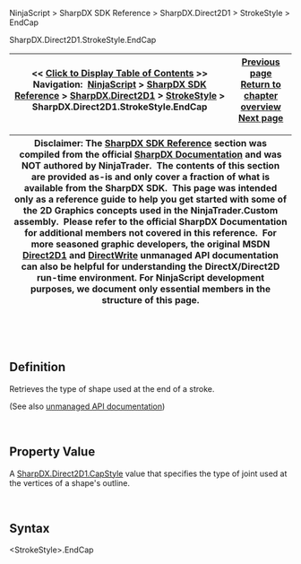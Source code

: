 ﻿


NinjaScript \> SharpDX SDK Reference \> SharpDX.Direct2D1 \> StrokeStyle \> EndCap






















SharpDX.Direct2D1\.StrokeStyle.EndCap







| \<\< [Click to Display Table of Contents](sharpdx_direct2d1_strokestyle_endcap.md) \>\> **Navigation:**     [NinjaScript](ninjascript-1.md) \> [SharpDX SDK Reference](sharpdx_sdk_reference-1.md) \> [SharpDX.Direct2D1](sharpdx_direct2d1-1.md) \> [StrokeStyle](sharpdx_direct2d1_strokestyle-1.md) \> SharpDX.Direct2D1\.StrokeStyle.EndCap | [Previous page](sharpdx_direct2d1_strokestyle_dashstyle-1.md) [Return to chapter overview](sharpdx_direct2d1_strokestyle-1.md) [Next page](sharpdx_direct2d1_strokestyle_getdashes-1.md) |
| --- | --- |













| Disclaimer: The [SharpDX SDK Reference](sharpdx_sdk_reference-1.md) section was compiled from the official [SharpDX Documentation](http://sharpdx.org/) and was NOT authored by NinjaTrader.  The contents of this section are provided as\-is and only cover a fraction of what is available from the SharpDX SDK.  This page was intended only as a reference guide to help you get started with some of the 2D Graphics concepts used in the NinjaTrader.Custom assembly.  Please refer to the official SharpDX Documentation for additional members not covered in this reference.  For more seasoned graphic developers, the original MSDN [Direct2D1](https://msdn.microsoft.com/en-us/library/windows/desktop/dd370990.aspx) and [DirectWrite](https://msdn.microsoft.com/en-us/library/windows/desktop/dd368038.aspx) unmanaged API documentation can also be helpful for understanding the DirectX/Direct2D run\-time environment. For NinjaScript development purposes, we document only essential members in the structure of this page. |
| --- |



 


 


## Definition


Retrieves the type of shape used at the end of a stroke. 


(See also [unmanaged API documentation](http://msdn.microsoft.com/en-us/library/dd372238.aspx))


 


## Property Value


A [SharpDX.Direct2D1\.CapStyle](sharpdx_direct2d1_capstyle-1.md) value that specifies the type of joint used at the vertices of a shape's outline.


 


## Syntax


\<StrokeStyle\>.EndCap


## 


## 








